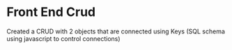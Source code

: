 # Front End Crud
Created a CRUD with 2 objects that are connected using Keys (SQL schema using javascript to control connections)
